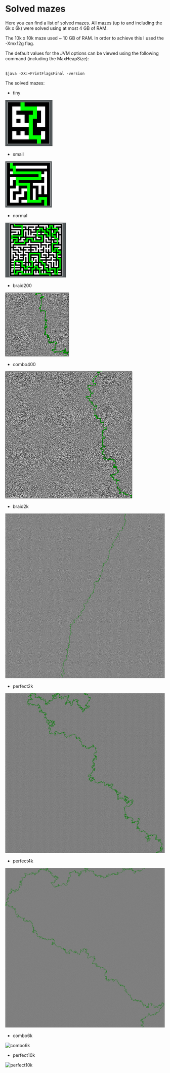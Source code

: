# Solved mazes

Here you can find a list of solved mazes. All mazes (up to and including the 6k x 6k) were solved using at most 4 GB of RAM.

The 10k x 10k maze used ~ 10 GB of RAM. In order to achieve this I used the -Xmx12g flag.

The default values for the JVM options can be viewed using the following command (including the MaxHeapSize):

```shell script

$java -XX:+PrintFlagsFinal -version

```

The solved mazes:

- tiny

![tiny](images/solved_tiny.png)

- small

![small](images/solved_small.png)

- normal

![normal](images/solved_normal.png)

- braid200

![braid200](images/solved_braid200.png)

- combo400

![combo400](images/solved_combo400.png)

- braid2k

![braid2k](images/solved_braid2k.png)

- perfect2k

![perfect2k](images/solved_perfect2k.png)

- perfect4k

![perfect4k](images/solved_perfect4k.png)

- combo6k

![combo6k](images/solved_combo6k.png)

- perfect10k

![perfect10k](images/solved_perfect10k.png)




